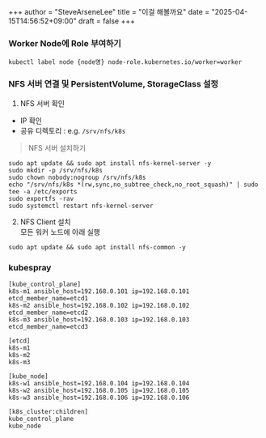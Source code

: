+++
author = "SteveArseneLee"
title = "이걸 해볼까요"
date = "2025-04-15T14:56:52+09:00"
draft = false
+++


### Worker Node에 Role 부여하기
```
kubectl label node {node명} node-role.kubernetes.io/worker=worker
```

### NFS 서버 연결 및 PersistentVolume, StorageClass 설정
1. NFS 서버 확인
- IP 확인
- 공유 디렉토리 : e.g. ```/srv/nfs/k8s```  
> NFS 서버 설치하기
```
sudo apt update && sudo apt install nfs-kernel-server -y
sudo mkdir -p /srv/nfs/k8s
sudo chown nobody:nogroup /srv/nfs/k8s
echo "/srv/nfs/k8s *(rw,sync,no_subtree_check,no_root_squash)" | sudo tee -a /etc/exports
sudo exportfs -rav
sudo systemctl restart nfs-kernel-server
```

2. NFS Client 설치  
모든 워커 노드에 아래 실행
```
sudo apt update && sudo apt install nfs-common -y
```


### kubespray

```
[kube_control_plane]
k8s-m1 ansible_host=192.168.0.101 ip=192.168.0.101 etcd_member_name=etcd1
k8s-m2 ansible_host=192.168.0.102 ip=192.168.0.102 etcd_member_name=etcd2
k8s-m3 ansible_host=192.168.0.103 ip=192.168.0.103 etcd_member_name=etcd3

[etcd]
k8s-m1
k8s-m2
k8s-m3

[kube_node]
k8s-w1 ansible_host=192.168.0.104 ip=192.168.0.104
k8s-w2 ansible_host=192.168.0.105 ip=192.168.0.105
k8s-w3 ansible_host=192.168.0.106 ip=192.168.0.106

[k8s_cluster:children]
kube_control_plane
kube_node
```
